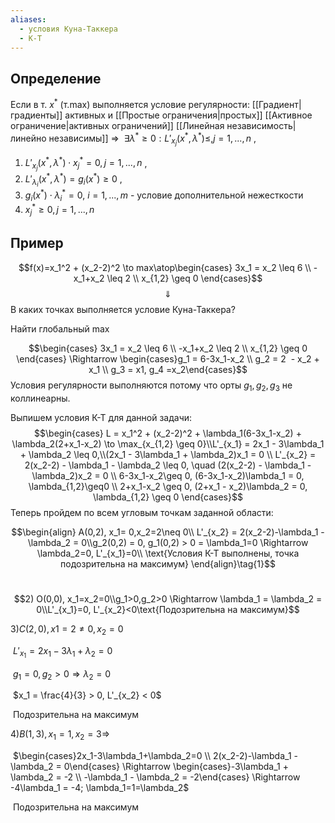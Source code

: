 ```yaml
---
aliases:
  - условия Куна-Таккера
  - К-Т
---
```

## Определение
Если в т. $x^*$ (т.max) выполняется условие регулярности: [[Градиент|градиенты]] активных и [[Простые ограничения|простых]] [[Активное ограничение|активных ограничений]] [[Линейная независимость|линейно независимы]] $\Rightarrow$  $\exists\lambda^*\geq0:L'_{x_j}(x^*,\lambda^*) \leq, j=1,...,n$ ,

1. $L'_{x_j}(x^*,\lambda^*) \cdot x^*_j = 0, j=1,...,n$ ,
2. $L'_{\lambda_i}(x^*,\lambda^*) = g_i(x^*) \geq 0$ ,
3. $g_i(x^*) \cdot \lambda_i^* = 0$, $i = 1,...,m$ - условие дополнительной нежесткости
4. $x_j^* \geq 0, j = 1,...,n$

## Пример
$$f(x)=x_1^2 + (x_2-2)^2 \to max\atop\begin{cases} 3x_1 = x_2 \leq 6 \\ -x_1+x_2 \leq 2 \\ x_{1,2} \geq 0 \end{cases}$$$$\Downarrow$$
В каких точках выполняется условие Куна-Таккера?

Найти глобальный max

$$\begin{cases} 3x_1 = x_2 \leq 6 \\ -x_1+x_2 \leq 2 \\ x_{1,2} \geq 0 \end{cases} \Rightarrow \begin{cases}g_1 = 6-3x_1-x_2 \\ g_2 = 2  - x_2 + x_1 \\ g_3 = x1, g_4 =x_2\end{cases}$$Условия регулярности выполняются потому что орты $g_{1},g_{2},g_{3}$ не коллинеарны.

Выпишем условия К-Т для данной задачи:
$$\begin{cases} L = x_1^2 + (x_2-2)^2 + \lambda_1(6-3x_1-x_2) + \lambda_2(2+x_1-x_2) \to \max_{x_{1,2} \geq 0}\\L'_{x_1} = 2x_1 - 3\lambda_1 + \lambda_2 \leq 0,\\(2x_1 - 3\lambda_1 + \lambda_2)x_1 = 0 \\ L'_{x_2} = 2(x_2-2) - \lambda_1 - \lambda_2 \leq 0, \quad (2(x_2-2) - \lambda_1 - \lambda_2)x_2 = 0 \\ 6-3x_1-x_2\geq 0, (6-3x_1-x_2)\lambda_1 = 0, \lambda_{1,2}\geq0 \\ 2+x_1-x_2 \geq 0, (2+x_1 - x_2)\lambda_2 = 0, \lambda_{1,2} \geq 0 \end{cases}$$Теперь пройдем по всем угловым точкам заданной области:


$$\begin{align}
A(0,2), x_1= 0,x_2=2\neq 0\\
L'_{x_2} = 2(x_2-2)-\lambda_1 - \lambda_2 = 0\\g_2(0,2) = 0, g_1(0,2) > 0 = \lambda_1=0 \Rightarrow \lambda_2=0, L'_{x_1}=0\\ \text{Условия К-Т выполнены, точка подозрительна на максимум}
\end{align}\tag{1}$$
 

  

$$2) O(0,0), x_1=x_2=0\\g_1>0,g_2>0 \Rightarrow \lambda_1 = \lambda_2 = 0\\L'_{x_1}=0, L'_{x_2}<0\text{Подозрительна на максимум}$$

  

$3)C(2,0), x1=2 \neq 0, x_2 = 0$

 $L'_{x_1} = 2x_1 - 3\lambda_1 + \lambda_2 = 0$

 $g_1 = 0, g_2>0 \Rightarrow \lambda_2=0$

 $x_1 = \frac{4}{3} > 0, L'_{x_2} < 0$

 Подозрительна на максимум

  

$4)B(1,3), x_1=1, x_2 = 3 \Rightarrow$

 $\begin{cases}2x_1-3\lambda_1+\lambda_2=0 \\ 2(x_2-2)-\lambda_1 - \lambda_2 = 0\end{cases} \Rightarrow \begin{cases}-3\lambda_1 + \lambda_2 = -2 \\ -\lambda_1 - \lambda_2 = -2\end{cases} \Rightarrow -4\lambda_1 = -4; \lambda_1=1=\lambda_2$

 Подозрительна на максимум